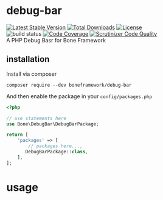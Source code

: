 # debug-bar
[![Latest Stable Version](https://poser.pugx.org/boneframework/skeleton/v/stable)](https://packagist.org/packages/delboy1978uk/boneframework) [![Total Downloads](https://poser.pugx.org/boneframework/skeleton/downloads)](https://packagist.org/packages/boneframework/skeleton) [![License](https://poser.pugx.org/delboy1978uk/boneframework/license)](https://packagist.org/packages/delboy1978uk/boneframework)<br />
![build status](https://github.com/boneframework/skeleton/actions/workflows/master.yml/badge.svg) [![Code Coverage](https://scrutinizer-ci.com/g/boneframework/skeleton/badges/coverage.png?b=master)](https://scrutinizer-ci.com/g/boneframework/skeleton/?branch=master) [![Scrutinizer Code Quality](https://scrutinizer-ci.com/g/boneframework/skeleton/badges/quality-score.png?b=master)](https://scrutinizer-ci.com/g/boneframework/skeleton/?branch=master)<br />
A PHP Debug Basr for Bone Framework
## installation
Install via composer
```
composer require --dev boneframework/debug-bar
```
And then enable the package in your `config/packages.php`
```php
<?php

// use statements here
use Bone\DebugBar\DebugBarPackage;

return [
    'packages' => [
        // packages here...,
       DebugBarPackage::class,
    ],
];
```
# usage
